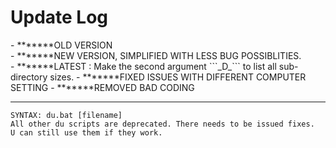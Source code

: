 <H1>Update Log</H1>
- *******OLD VERSION</br>
- *******NEW VERSION, SIMPLIFIED WITH LESS BUG POSSIBLITIES.</br>
- *******LATEST : Make the second argument ```_D_``` to list all sub-directory sizes.    
- *******FIXED ISSUES WITH DIFFERENT COMPUTER SETTING  </b>   
- *******REMOVED BAD CODING  </b>

______________

```
SYNTAX: du.bat [filename]
All other du scripts are deprecated. There needs to be issued fixes.
U can still use them if they work.
```

